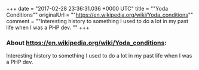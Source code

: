 +++
date = "2017-02-28 23:36:31.036 +0000 UTC"
title = ""Yoda Conditions""
originalUrl = ""https://en.wikipedia.org/wiki/Yoda_conditions""
comment = ""Interesting history to something I used to do a lot in my past life when I was a PHP dev. ""
+++

### About https://en.wikipedia.org/wiki/Yoda_conditions:

Interesting history to something I used to do a lot in my past life when I was a PHP dev. 
